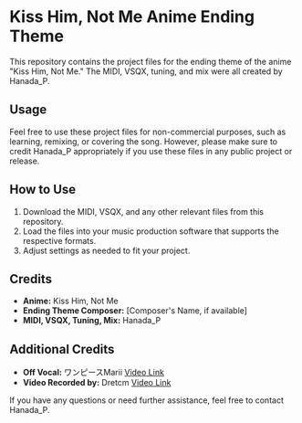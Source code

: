 # Kiss Him, Not Me Anime Ending Theme

This repository contains the project files for the ending theme of the anime "Kiss Him, Not Me." The MIDI, VSQX, tuning, and mix were all created by Hanada_P.

## Usage

Feel free to use these project files for non-commercial purposes, such as learning, remixing, or covering the song. However, please make sure to credit Hanada_P appropriately if you use these files in any public project or release.

## How to Use

1. Download the MIDI, VSQX, and any other relevant files from this repository.
2. Load the files into your music production software that supports the respective formats.
3. Adjust settings as needed to fit your project.

## Credits

- **Anime:** Kiss Him, Not Me
- **Ending Theme Composer:** [Composer's Name, if available]
- **MIDI, VSQX, Tuning, Mix:** Hanada_P

## Additional Credits

- **Off Vocal:** ワンピースMarii [Video Link](https://youtu.be/7KFMBDl6Wvg)
- **Video Recorded by:** Dretcm [Video Link](https://youtu.be/2vpe_8In5Dg)

If you have any questions or need further assistance, feel free to contact Hanada_P.
